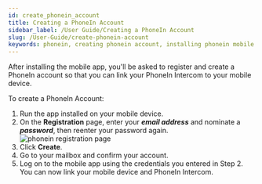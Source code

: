 ```yaml
---
id: create_phonein_account
title: Creating a PhoneIn Account
sidebar_label: /User Guide/Creating a PhoneIn Account
slug: /User-Guide/create-phonein-account
keywords: phonein, creating phonein account, installing phonein mobile apps, mobile apps, smart keys
---
```


After installing the mobile app, you'll be asked to register and create a PhoneIn account so that you can link your PhoneIn Intercom to your mobile device.

To create a PhoneIn Account:

1. Run the app installed on your mobile device.
1. On the **Registration** page, enter your ***email address*** and nominate a ***password***, then reenter your password again.  
![phonein registration page](assets/registration.png)  
1. Click **Create**.
1. Go to your mailbox and confirm your account. 
1. Log on to the mobile app using the credentials you entered in Step 2. You can now link your mobile device and PhoneIn Intercom. 